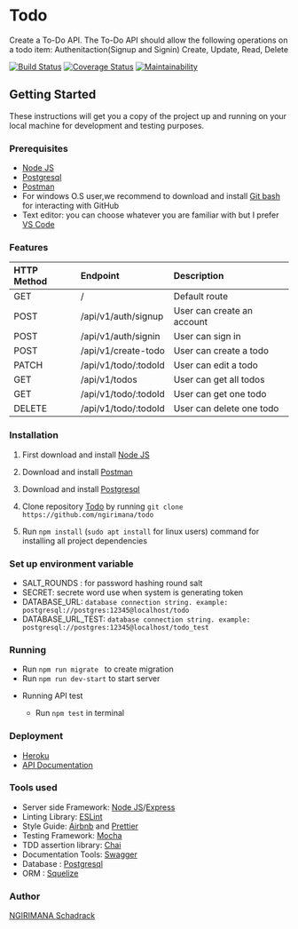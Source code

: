 # Todo

Create a To-Do API. The To-Do API should allow the following operations on a todo item:
Authenitaction(Signup and Signin) Create, Update, Read, Delete


[![Build Status](https://travis-ci.com/ngirimana/todo.svg?branch=develop)](https://travis-ci.com/ngirimana/todo)
[![Coverage Status](https://coveralls.io/repos/github/ngirimana/todo/badge.svg?branch=ch-sagger-documentation)](https://coveralls.io/github/ngirimana/todo?branch=ch-sagger-documentation)
[![Maintainability](https://api.codeclimate.com/v1/badges/1f85e712cfb4bf8bc8d6/maintainability)](https://codeclimate.com/github/ngirimana/todo/maintainability)

## Getting Started

These instructions will get you a copy of the project up and running on your local machine for development and testing purposes. 

### Prerequisites
- [Node JS](https://nodejs.org/)
- [Postgresql](https://www.postgresql.org/download/)
- [Postman](https://www.getpostman.com/downloads/)
- For windows O.S user,we recommend to download and install [Git bash](https://git-scm.com/downloads) for interacting with GitHub
- Text editor: you can choose whatever you are familiar with but I prefer [VS Code](https://code.visualstudio.com/download)


### Features

| HTTP Method | Endpoint                   | Description                                     |
| :---------- | :------------------------- | :---------------------------------------------- |
| GET         | /                          | Default route                                   |
| POST        | /api/v1/auth/signup        | User can create an account                      |
| POST        | /api/v1/auth/signin        | User can sign in                                |
| POST        | /api/v1/create-todo        | User can create a todo                          |
| PATCH       | /api/v1/todo/:todoId       | User can edit a todo                            |
| GET         | /api/v1/todos              | User can get all todos                          |
| GET         | /api/v1/todo/:todoId       | User can get one  todo                          |
| DELETE      | /api/v1/todo/:todoId       | User can delete one  todo  |


### Installation

1.  First download and install [Node JS](https://nodejs.org/en/download/)
2.  Download and install [Postman](https://www.getpostman.com/downloads/)
3.  Download and install [Postgresql](https://www.postgresql.org/)

4.  Clone repository [Todo](https://github.com/ngirimana/todo) by running
    `git clone https://github.com/ngirimana/todo`
5.  Run `npm install` (`sudo apt install` for linux users) command for installing all project dependencies

### Set up environment variable

- SALT_ROUNDS : for password hashing round salt
- SECRET: secrete word use when system is generating token
- DATABASE_URL: `database connection string. example: postgresql://postgres:12345@localhost/todo`
- DATABASE_URL_TEST: `database connection string. example: postgresql://postgres:12345@localhost/todo_test`


### Running

- Run `npm run migrate ` to create migration
- Run `npm run dev-start` to start server

* Running API test 

    - Run `npm test` in terminal

### Deployment
- [Heroku](https://todo-challenge-awosomity.herokuapp.com/)
- [API Documentation](https://todo-challenge-awosomity.herokuapp.com/api-docs/)

### Tools used

- Server side Framework: [Node JS](https://nodejs.org/)/[Express](https://expressjs.com/)
- Linting Library: [ESLint](https://eslint.org)
- Style Guide: [Airbnb](https://github.com/airbnb/javascript) and [Prettier](https://prettier.io/)
- Testing Framework: [Mocha](https://mochajs.org/)
- TDD assertion library: [Chai](https://www.chaijs.com)
- Documentation Tools: [Swagger](https://swagger.io/tools/swagger-ui/)
- Database : [Postgresql](https://www.postgresql.org/)
- ORM : [Squelize](https://sequelize.org/)

### Author

[NGIRIMANA Schadrack](https://github.com/ngirimana/)

